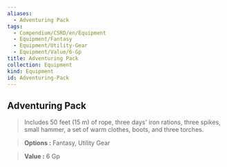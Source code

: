 ```yaml
---
aliases:
  - Adventuring Pack
tags:
  - Compendium/CSRD/en/Equipment
  - Equipment/Fantasy
  - Equipment/Utility-Gear
  - Equipment/Value/6-Gp
title: Adventuring Pack
collection: Equipment
kind: Equipment
id: Adventuring-Pack
---
```

## Adventuring Pack    
    
>Includes 50 feet (15 m) of rope, three days' iron rations, three spikes, small hammer, a set of warm clothes, boots, and three torches.    
> **Options :** Fantasy, Utility Gear    
> **Value :** 6 Gp
